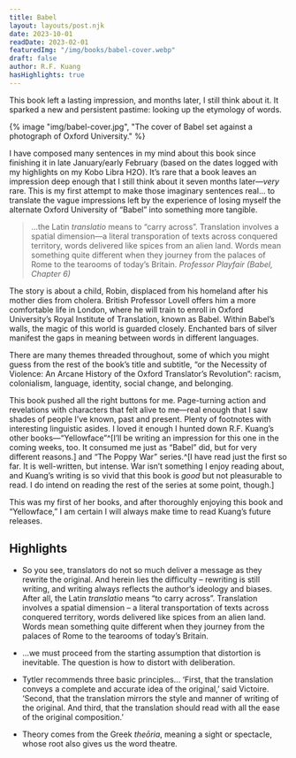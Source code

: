 ```yaml
---
title: Babel
layout: layouts/post.njk
date: 2023-10-01
readDate: 2023-02-01
featuredImg: "/img/books/babel-cover.webp"
draft: false
author: R.F. Kuang
hasHighlights: true
---
```


This book left a lasting impression, and months later, I still think about it. It sparked a new and persistent pastime: looking up the etymology of words.
<!-- excerpt -->

{% image "img/babel-cover.jpg", "The cover of Babel set against a photograph of Oxford University." %}

I have composed many sentences in my mind about this book since finishing it in late January/early February (based on the dates logged with my highlights on my Kobo Libra H2O). It’s rare that a book leaves an impression deep enough that I still think about it seven months later—*very* rare. This is my first attempt to make those imaginary sentences real... to translate the vague impressions left by the experience of losing myself the alternate Oxford University of “Babel” into something more tangible.  

> ...the Latin *translatio* means to “carry across”. Translation involves a spatial dimension—a literal transporation of texts across conquered territory, words delivered like spices from an alien land. Words mean something quite different when they journey from the palaces of Rome to the tearooms of today’s Britain.
<cite>Professor Playfair (Babel, Chapter 6)</cite>

The story is about a child, Robin, displaced from his homeland after his mother dies from cholera. British Professor Lovell offers him a more comfortable life in London, where he will train to enroll in Oxford University’s Royal Institute of Translation, known as Babel. Within Babel’s walls, the magic of this world is guarded closely. Enchanted bars of silver manifest the gaps in meaning between words in different languages.

There are many themes threaded throughout, some of which you might guess from the rest of the book’s title and subtitle, “or the Necessity of Violence: An Arcane History of the Oxford Translator’s Revolution”: racism, colonialism, language, identity, social change, and belonging. 

This book pushed all the right buttons for me. Page-turning action and revelations with characters that felt alive to me—real enough that I saw shades of people I’ve known, past and present. Plenty of footnotes with interesting linguistic asides. I loved it enough I hunted down R.F. Kuang’s other books—“Yellowface”^[I’ll be writing an impression for this one in the coming weeks, too. It consumed me just as “Babel” did, but for very different reasons.] and “The Poppy War” series.^[I have read just the first so far. It is well-written, but intense. War isn’t something I enjoy reading about, and Kuang’s writing is so vivid that this book is *good* but not pleasurable to read. I do intend on reading the rest of the series at some point, though.]

This was my first of her books, and after thoroughly enjoying this book and “Yellowface,” I am certain I will always make time to read Kuang’s future releases.

## Highlights

* So you see, translators do not so much deliver a message as they rewrite the original. And herein lies the difficulty – rewriting is still writing, and writing always reflects the author’s ideology and biases. After all, the Latin *translatio* means “to carry across”. Translation involves a spatial dimension – a literal transportation of texts across conquered territory, words delivered like spices from an alien land. Words mean something quite different when they journey from the palaces of Rome to the tearooms of today’s Britain.

* ...we must proceed from the starting assumption that distortion is inevitable. The question is how to distort with deliberation.

* Tytler recommends three basic principles... ‘First, that the translation conveys a complete and accurate idea of the original,’ said Victoire. ‘Second, that the translation mirrors the style and manner of writing of the original. And third, that the translation should read with all the ease of the original composition.’

* Theory comes from the Greek *theōria*, meaning a sight or spectacle, whose root also gives us the word theatre.